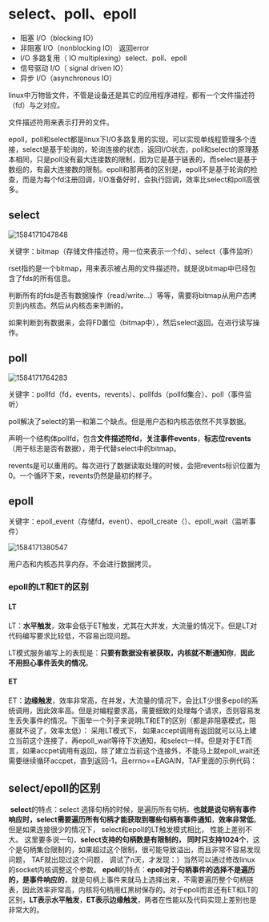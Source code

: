 # select、poll、epoll

- 阻塞 I/O（blocking IO）
- 非阻塞 I/O（nonblocking IO） 返回error
- I/O 多路复用（ IO multiplexing）select、poll、epoll
- 信号驱动 I/O（ signal driven IO）
- 异步 I/O（asynchronous IO）

linux中万物皆文件，不管是设备还是其它的应用程序进程，都有一个文件描述符（fd）与之对应。

文件描述符用来表示打开的文件。



​		epoll，poll和select都是linux下I/O多路复用的实现，可以实现单线程管理多个连接，select是基于轮询的，轮询连接的状态，返回I/O状态，poll和select的原理基本相同，只是poll没有最大连接数的限制，因为它是基于链表的，而select是基于数组的，有最大连接数的限制。epoll和那两者的区别是，epoll不是基于轮询的检查，而是为每个fd注册回调，I/O准备好时，会执行回调，效率比select和poll高很多。


## select

![1584171047848](F:\typoraImg\1584171047848.png)

关键字：bitmap（存储文件描述符，用一位来表示一个fd）、select（事件监听）	

​		rset指的是一个bitmap，用来表示被占用的文件描述符。就是说bitmap中已经包含了fds的所有信息。

​		判断所有的fds是否有数据操作（read/write...）等等，需要将bitmap从用户态拷贝到内核态。然后从内核态来判断的。

​		如果判断到有数据来，会将FD置位（bitmap中），然后select返回。在进行读写操作。

## poll

![1584171764283](F:\typoraImg\1584171764283.png)

关键字：pollfd（fd，events，revents）、pollfds（pollfd集合）、poll（事件监听）

​		poll解决了select的第一和第二个缺点。但是用户态和内核态依然不共享数据。

​		声明一个结构体pollfd，包含**文件描述符fd**，**关注事件events**，**标志位revents**（用于标志是否有数据），用于代替select中的bitmap。

​		revents是可以重用的。每次进行了数据读取处理的时候，会把revents标识位置为0。一个循环下来，revents仍然是最初的样子。

## epoll

关键字：epoll_event（存储fd，event）、epoll_create（）、epoll_wait（监听事件）

![1584171380547](F:\typoraImg\1584171380547.png)

用户态和内核态共享内存。不会进行数据拷贝。

### **epoll的LT和ET的区别**

#### LT

​		LT：**水平触发**，效率会低于ET触发，尤其在大并发，大流量的情况下。但是LT对代码编写要求比较低，不容易出现问题。

​		LT模式服务编写上的表现是：**只要有数据没有被获取，内核就不断通知你**，**因此不用担心事件丢失的情况**。

#### ET

​		ET：**边缘触发**，效率非常高，在并发，大流量的情况下，会比LT少很多epoll的系统调用，因此效率高。但是对编程要求高，需要细致的处理每个请求，否则容易发生丢失事件的情况。
​		下面举一个列子来说明LT和ET的区别（都是非阻塞模式，阻塞就不说了，效率太低）：
采用LT模式下， 如果accept调用有返回就可以马上建立当前这个连接了，再epoll_wait等待下次通知，和select一样。
​		但是对于ET而言，如果accpet调用有返回，除了建立当前这个连接外，不能马上就epoll_wait还需要继续循环accpet，直到返回-1，且errno==EAGAIN，TAF里面的示例代码：

## **select/epoll的区别**

​		**select**的特点：select 选择句柄的时候，是遍历所有句柄，**也就是说句柄有事件响应时，select需要遍历所有句柄才能获取到哪些句柄有事件通知**，**效率非常低**。但是如果连接很少的情况下， select和epoll的LT触发模式相比， 性能上差别不大。
这里要多说一句，**select支持的句柄数是有限制的， 同时只支持1024个**，这个是句柄集合限制的，如果超过这个限制，很可能导致溢出，而且非常不容易发现问题， TAF就出现过这个问题， 调试了n天，才发现：）当然可以通过修改linux的socket内核调整这个参数。
​		**epoll**的特点：**epoll对于句柄事件的选择不是遍历的，是事件响应的**，就是句柄上事件来就马上选择出来，不需要遍历整个句柄链表，因此效率非常高，内核将句柄用红黑树保存的。
​		对于epoll而言还有ET和LT的区别，**LT表示水平触发**，**ET表示边缘触发**，两者在性能以及代码实现上差别也是非常大的。